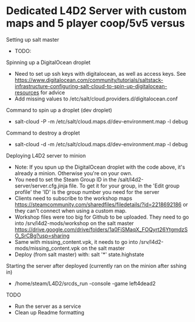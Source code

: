 # Dedicated L4D2 Server with custom maps and 5 player coop/5v5 versus
Setting up salt master
- TODO: 

Spinning up a DigitalOcean droplet
- Need to set up ssh keys with digitalocean, as well as access keys. See https://www.digitalocean.com/community/tutorials/saltstack-infrastructure-configuring-salt-cloud-to-spin-up-digitalocean-resources  for advice
- Add missing values to /etc/salt/cloud.providers.d/digitalocean.conf

Command to spin up a droplet (dev droplet)
- salt-cloud -P -m /etc/salt/cloud.maps.d/dev-environment.map -l debug 

Command to destroy a droplet
- salt-cloud -d -m /etc/salt/cloud.maps.d/dev-environment.map -l debug

Deploying L4D2 server to minion
- Note: If you spun up the DigitalOcean droplet with the code above, it's already a minion. Otherwise you're on your own. 
- You need to set the Steam Group ID in the /salt/l4d2-server/server.cfg.jinja file. To get it for your group, in the 'Edit group profile' the 'ID' is the group number you need for the server
- Clients need to subscribe to the workshop maps https://steamcommunity.com/sharedfiles/filedetails/?id=2218692186 or they can't connect when using a custom map.
- Workshop files were too big for Github to be uploaded. They need to go into /srv/l4d2-mods/workshop on the salt master https://drive.google.com/drive/folders/1a0FjSMaqX_FOQyrt26YtgmdzSO_SrCBg?usp=sharing
- Same with missing_content.vpk, it needs to go into /srv/l4d2-mods/missing_content.vpk on the salt master
- Deploy (from salt master) with: salt '*' state.highstate

Starting the server after deployed (currently ran on the minion after sshing in)
- /home/steam/L4D2/srcds_run -console -game left4dead2

TODO 
- Run the server as a service
- Clean up Readme formatting
